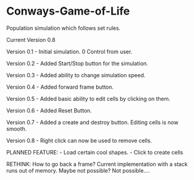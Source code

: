 Conways-Game-of-Life
====================

Population simulation which follows set rules.


Current Version 0.8

Version 0.1 - Initial simulation. 0 Control from user.

Version 0.2 - Added Start/Stop button for the simulation.

Version 0.3 - Added ability to change simulation speed.

Version 0.4 - Added forward frame button.

Version 0.5 - Added basic ability to edit cells by clicking on them.

Version 0.6 - Added Reset Button.

Version 0.7 - Added a create and destroy button. Editing cells is now smooth.

Version 0.8 - Right click can now be used to remove cells.
			
PLANNED FEATURE: - Load certain cool shapes.
				 - Click to create cells

RETHINK: How to go back a frame? Current implementation with a stack runs out of memory. Maybe not possible?
		 Not possible....
